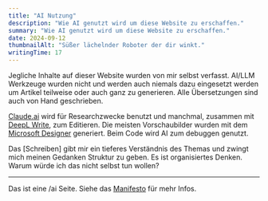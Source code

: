 ```yaml
---
title: "AI Nutzung"
description: "Wie AI genutzt wird um diese Website zu erschaffen."
summary: "Wie AI genutzt wird um diese Website zu erschaffen."
date: 2024-09-12
thumbnailAlt: "Süßer lächelnder Roboter der dir winkt."
writingTime: 17
---
```


Jegliche Inhalte auf dieser Website wurden von mir selbst verfasst.
AI/LLM Werkzeuge wurden nicht und werden auch niemals dazu eingesetzt
werden um Artikel teilweise oder auch ganz zu generieren.
Alle Übersetzungen sind auch von Hand geschrieben.

[Claude.ai] wird für Researchzwecke benutzt und manchmal, zusammen mit
[DeepL Write], zum Editieren.
Die meisten Vorschaubilder wurden mit dem [Microsoft Designer] generiert.
Beim Code wird AI zum debuggen genutzt.

Das [Schreiben] gibt mir ein tieferes Verständnis des Themas und zwingt
mich meinen Gedanken Struktur zu geben.
Es ist organisiertes Denken.
Warum würde ich das nicht selbst tun wollen?

---

Das ist eine /ai Seite.
Siehe das [Manifesto](https://www.bydamo.la/p/ai-manifesto) für mehr Infos.

[Claude.ai]: https://claude.ai
[DeepL Write]: https://www.deepl.com/write
[Microsoft Designer]: https://designer.microsoft.com
